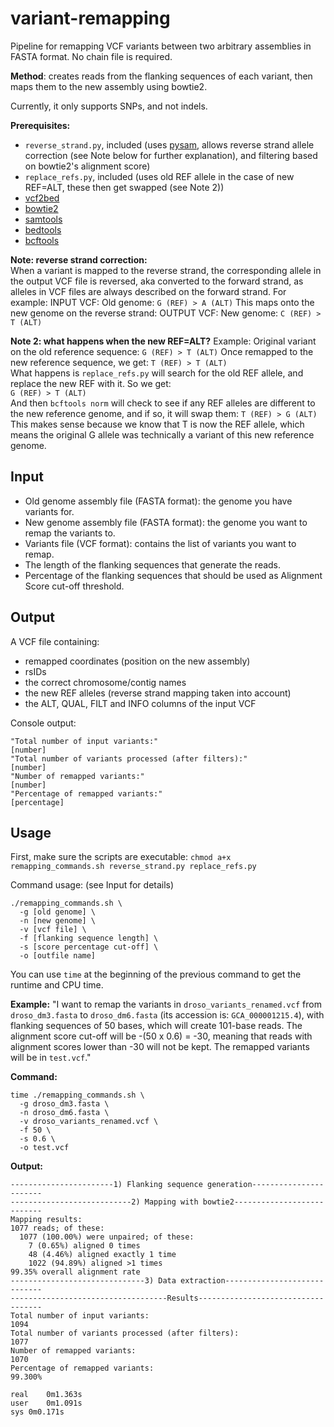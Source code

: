 # variant-remapping
Pipeline for remapping VCF variants between two arbitrary assemblies in FASTA format. No chain file is required.

**Method**: creates reads from the flanking sequences of each variant, then maps them to the new assembly using 
bowtie2.

Currently, it only supports SNPs, and not indels.

**Prerequisites:**
- `reverse_strand.py`, included (uses [pysam](https://pysam.readthedocs.io/en/latest/api.html), allows reverse strand 
allele correction (see Note below for further explanation), and filtering based on bowtie2's alignment score)
- `replace_refs.py`, included (uses old REF allele in the case of new REF=ALT, these then get swapped (see Note 2))
- [vcf2bed](https://bedops.readthedocs.io/en/latest/content/reference/file-management/conversion/vcf2bed.html)
- [bowtie2](http://bowtie-bio.sourceforge.net/bowtie2/index.shtml)
- [samtools](http://www.htslib.org/download/)
- [bedtools](https://bedtools.readthedocs.io/en/latest/)
- [bcftools](http://www.htslib.org/download/)

**Note: reverse strand correction:**  
When a variant is mapped to the reverse strand, the corresponding allele in the output VCF file is reversed, aka 
converted to the forward strand, as alleles in VCF files are always described on the forward strand. For example:
INPUT VCF:
Old genome: `G (REF) > A (ALT)`
This maps onto the new genome on the reverse strand:
OUTPUT VCF:
New genome: `C (REF) > T (ALT)`

**Note 2: what happens when the new REF=ALT?**
Example: Original variant on the old reference sequence: `G (REF) > T (ALT)` 
Once remapped to the new reference sequence, we get: `T (REF) > T (ALT)`  
What happens is `replace_refs.py` will search for the old REF allele, and replace the new REF with it. So we get:  
`G (REF) > T (ALT)`  
And then `bcftools norm` will check to see if any REF alleles are different to the new reference genome, and if so, it 
will swap them:
`T (REF) > G (ALT)`  
This makes sense because we know that T is now the REF allele, which means the original G allele was technically a 
variant of this new reference genome.  

## Input
- Old genome assembly file (FASTA format): the genome you have variants for.
- New genome assembly file (FASTA format): the genome you want to remap the variants to.
- Variants file (VCF format): contains the list of variants you want to remap.
- The length of the flanking sequences that generate the reads.
- Percentage of the flanking sequences that should be used as Alignment Score cut-off threshold.

## Output
A VCF file containing:
- remapped coordinates (position on the new assembly)
- rsIDs
- the correct chromosome/contig names
- the new REF alleles (reverse strand mapping taken into account)
- the ALT, QUAL, FILT and INFO columns of the input VCF

Console output: 
```
"Total number of input variants:"
[number]
"Total number of variants processed (after filters):"
[number]
"Number of remapped variants:"
[number]
"Percentage of remapped variants:"
[percentage]
```

## Usage
First, make sure the scripts are executable:
`chmod a+x remapping_commands.sh reverse_strand.py replace_refs.py`

Command usage: (see Input for details)
```
./remapping_commands.sh \
  -g [old genome] \
  -n [new genome] \
  -v [vcf file] \
  -f [flanking sequence length] \
  -s [score percentage cut-off] \
  -o [outfile name]
```

You can use `time` at the beginning of the previous command to get the runtime and CPU time.

**Example:**
"I want to remap the variants in `droso_variants_renamed.vcf` from `droso_dm3.fasta` to `droso_dm6.fasta` (its 
accession is: `GCA_000001215.4`), with flanking sequences of 50 bases, which will create 101-base reads. The alignment score cut-off will be -(50 x 0.6) = -30, meaning that reads with alignment scores lower than -30 will not be kept. The remapped variants will be in `test.vcf`."  

**Command:**
```
time ./remapping_commands.sh \
  -g droso_dm3.fasta \
  -n droso_dm6.fasta \
  -v droso_variants_renamed.vcf \
  -f 50 \
  -s 0.6 \
  -o test.vcf
```
**Output:**
```
-----------------------1) Flanking sequence generation-----------------------
---------------------------2) Mapping with bowtie2---------------------------
Mapping results:
1077 reads; of these:
  1077 (100.00%) were unpaired; of these:
    7 (0.65%) aligned 0 times
    48 (4.46%) aligned exactly 1 time
    1022 (94.89%) aligned >1 times
99.35% overall alignment rate
------------------------------3) Data extraction-----------------------------
-----------------------------------Results-----------------------------------
Total number of input variants:
1094
Total number of variants processed (after filters):
1077
Number of remapped variants:
1070
Percentage of remapped variants:
99.300%

real	0m1.363s
user	0m1.091s
sys	0m0.171s
```